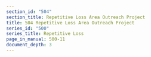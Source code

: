 ```yaml
---
section_id: "504"
section_title: Repetitive Loss Area Outreach Project
title: 504 Repetitive Loss Area Outreach Project
series_id: "500"
series_title: Repetitive Loss
page_in_manual: 500-11
document_depth: 3
---
```

